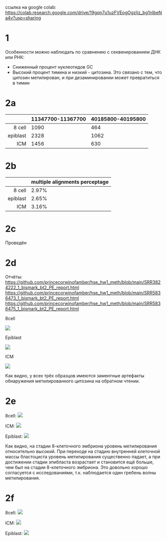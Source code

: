 ссылка на google colab: https://colab.research.google.com/drive/19gqn7u1uzFVEogOgzljz_bg1nIbeNa4v?usp=sharing

# 1

Особенности можно наблюдать по сравнению с секвенированием ДНК или РНК:

* Сниженный процент нуклеотидов GC
* Высокий процент тимина и низкий - цитозина. Это связано с тем, что цитозин метилирован, и при дезаминировании может превратиться в тимин

# 2a

| | 11347700-11367700 | 40185800-40195800 |
|---:|:---|:---|
| 8 cell | 1090 | 464 |
| epiblast | 2328 | 1062 |
| ICM | 1456 | 630 |

# 2b

| | multiple alignments perceptage |
|---:|:---|
| 8 cell | 2.97% |
| epiblast | 2.65% |
| ICM | 3.16% |

# 2c

Проведён

# 2d

Отчёты:  
https://github.com/princecorwinofamber/hse_hw1_meth/blob/main/SRR3824222_1_bismark_bt2_PE_report.html  
https://github.com/princecorwinofamber/hse_hw1_meth/blob/main/SRR5836473_1_bismark_bt2_PE_report.html  
https://github.com/princecorwinofamber/hse_hw1_meth/blob/main/SRR5836475_1_bismark_bt2_PE_report.html  

8cell

![](https://raw.githubusercontent.com/princecorwinofamber/hse_hw1_meth/main/473.png)

Epiblast

![](https://raw.githubusercontent.com/princecorwinofamber/hse_hw1_meth/main/222.png)

ICM

![](https://raw.githubusercontent.com/princecorwinofamber/hse_hw1_meth/main/475.png)


Как видно, у всех трёх образцов имеются заментные артефакты обнаружения метилированного цитозина на обратном чтении.

# 2e

8cell:
![](https://raw.githubusercontent.com/princecorwinofamber/hse_hw1_meth/main/hist_8_cell.png)

ICM:
![](https://raw.githubusercontent.com/princecorwinofamber/hse_hw1_meth/main/hist_icm.png)

Epiblast:
![](https://raw.githubusercontent.com/princecorwinofamber/hse_hw1_meth/main/hist_epiblast.png)

Как видно, на стадии 8-клеточного эмбриона уровень метилирования относительно высокий. При переходе на стадию внутренней клеточной массы бластоциста уровень метилирования существенно падает, а при достижении стадии эпибласта возрастает и становится ещё больше, чем был на стадии 8-клеточного эмбриона. Это довольно хорошо согласуется с исследованиями, т.к. наблюдается один гребень волны метилирования.

# 2f

8cell:
![](https://raw.githubusercontent.com/princecorwinofamber/hse_hw1_meth/main/graph_8_cell.png)

ICM:
![](https://raw.githubusercontent.com/princecorwinofamber/hse_hw1_meth/main/graph_icm.png)

Epiblast:
![](https://raw.githubusercontent.com/princecorwinofamber/hse_hw1_meth/main/graph_epblast.png)
